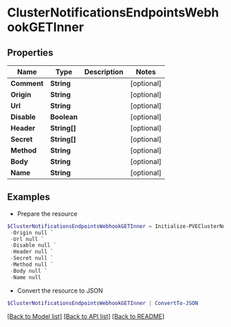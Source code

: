 # ClusterNotificationsEndpointsWebhookGETInner
## Properties

Name | Type | Description | Notes
------------ | ------------- | ------------- | -------------
**Comment** | **String** |  | [optional] 
**Origin** | **String** |  | [optional] 
**Url** | **String** |  | [optional] 
**Disable** | **Boolean** |  | [optional] 
**Header** | **String[]** |  | [optional] 
**Secret** | **String[]** |  | [optional] 
**Method** | **String** |  | [optional] 
**Body** | **String** |  | [optional] 
**Name** | **String** |  | [optional] 

## Examples

- Prepare the resource
```powershell
$ClusterNotificationsEndpointsWebhookGETInner = Initialize-PVEClusterNotificationsEndpointsWebhookGETInner  -Comment null `
 -Origin null `
 -Url null `
 -Disable null `
 -Header null `
 -Secret null `
 -Method null `
 -Body null `
 -Name null
```

- Convert the resource to JSON
```powershell
$ClusterNotificationsEndpointsWebhookGETInner | ConvertTo-JSON
```

[[Back to Model list]](../README.md#documentation-for-models) [[Back to API list]](../README.md#documentation-for-api-endpoints) [[Back to README]](../README.md)

